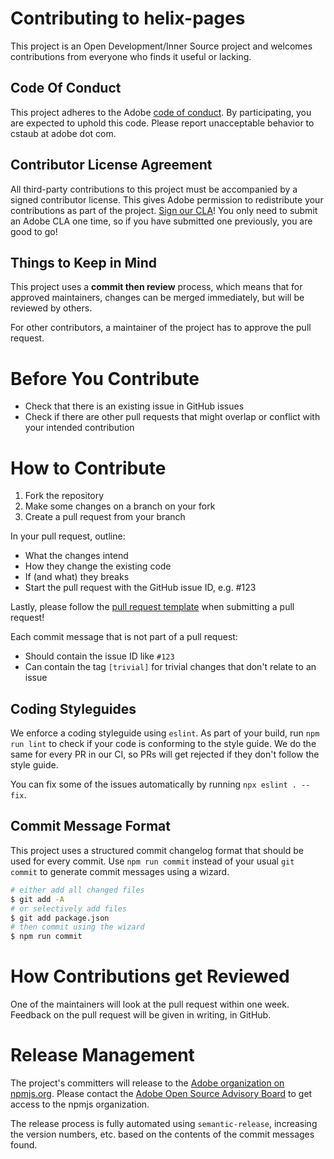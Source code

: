 # Contributing to helix-pages

This project is an Open Development/Inner Source project and welcomes contributions from everyone who finds it useful or lacking.

## Code Of Conduct

This project adheres to the Adobe [code of conduct](CODE_OF_CONDUCT.md). By participating, you are expected to uphold this code. Please report unacceptable behavior to cstaub at adobe dot com.

## Contributor License Agreement

All third-party contributions to this project must be accompanied by a signed contributor license. This gives Adobe permission to redistribute your contributions as part of the project. [Sign our CLA](http://opensource.adobe.com/cla.html)! You only need to submit an Adobe CLA one time, so if you have submitted one previously, you are good to go!

## Things to Keep in Mind

This project uses a **commit then review** process, which means that for approved maintainers, changes can be merged immediately, but will be reviewed by others.

For other contributors, a maintainer of the project has to approve the pull request.

# Before You Contribute

* Check that there is an existing issue in GitHub issues
* Check if there are other pull requests that might overlap or conflict with your intended contribution

# How to Contribute

1. Fork the repository
2. Make some changes on a branch on your fork
3. Create a pull request from your branch

In your pull request, outline:

* What the changes intend
* How they change the existing code
* If (and what) they breaks
* Start the pull request with the GitHub issue ID, e.g. #123

Lastly, please follow the [pull request template](.github/pull_request_template.md) when submitting a pull request!

Each commit message that is not part of a pull request:

* Should contain the issue ID like `#123`
* Can contain the tag `[trivial]` for trivial changes that don't relate to an issue



## Coding Styleguides

We enforce a coding styleguide using `eslint`. As part of your build, run `npm run lint` to check if your code is conforming to the style guide. We do the same for every PR in our CI, so PRs will get rejected if they don't follow the style guide.

You can fix some of the issues automatically by running `npx eslint . --fix`.

## Commit Message Format

This project uses a structured commit changelog format that should be used for every commit. Use `npm run commit` instead of your usual `git commit` to generate commit messages using a wizard.

```bash
# either add all changed files
$ git add -A
# or selectively add files
$ git add package.json
# then commit using the wizard
$ npm run commit
```

# How Contributions get Reviewed

One of the maintainers will look at the pull request within one week. Feedback on the pull request will be given in writing, in GitHub.

# Release Management

The project's committers will release to the [Adobe organization on npmjs.org](https://www.npmjs.com/org/adobe).
Please contact the [Adobe Open Source Advisory Board](https://git.corp.adobe.com/OpenSourceAdvisoryBoard/discuss/issues) to get access to the npmjs organization.

The release process is fully automated using `semantic-release`, increasing the version numbers, etc. based on the contents of the commit messages found.
